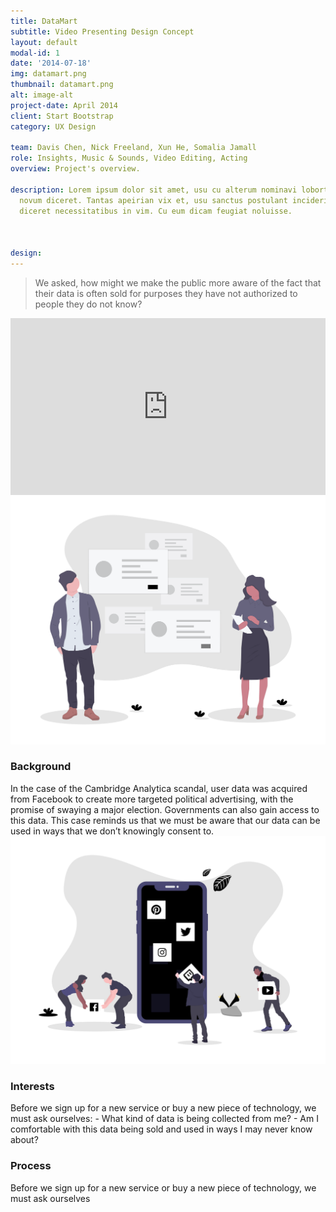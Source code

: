 ```yaml
---
title: DataMart
subtitle: Video Presenting Design Concept
layout: default
modal-id: 1
date: '2014-07-18'
img: datamart.png
thumbnail: datamart.png
alt: image-alt
project-date: April 2014
client: Start Bootstrap
category: UX Design

team: Davis Chen, Nick Freeland, Xun He, Somalia Jamall
role: Insights, Music & Sounds, Video Editing, Acting
overview: Project's overview.

description: Lorem ipsum dolor sit amet, usu cu alterum nominavi lobortis. At duo
  novum diceret. Tantas apeirian vix et, usu sanctus postulant inciderint ut, populo
  diceret necessitatibus in vim. Cu eum dicam feugiat noluisse.



design:
---
```


> We asked, how might we make the public more aware of the fact that their data is often sold for purposes they have not authorized to people they do not know?

<div class="container-fluid">
  <div class="row" style="background-color: black;">
    <div class="col-md-6 ">
      <div style="padding-top: 56.25%; position: relative; overflow: hidden;"><iframe allowfullscreen="" scrolling="no" style="position: absolute; height: 100%; width: 100%; left: 0px; top: 0px;" src="https://onelineplayer.com/player.html?autoplay=false&loop=false&autopause=false&muted=false&url=https%3A%2F%2Fwww.youtube.com%2Fwatch%3Fv%3D1vSejrGjO1U&poster=&time=true&progressBar=true&playButton=true&overlay=true&muteButton=true&fullscreenButton=true&style=light&logo=true&quality=720p" frameborder="0"></iframe></div>
    </div>
  </div>
            <div class="row text-left">
                <div class="col-md-2"></div>
                <div class="col-md-4">
                    <span>
                      <img class="img-responsive center-block" src="img/portfolio/datamart-background.png" alt="">
                    </span>
                    <h3>Background</h3>
                    In the case of the Cambridge Analytica scandal, user data was acquired from Facebook to create more targeted political advertising, with the promise of swaying a major election. Governments can also gain access to this data. This case reminds us that we must be aware that our data can be used in ways that we don’t knowingly consent to.
                </div>
                <div class="col-md-4">
                    <span>
                      <img class="img-responsive center-block" src="img/portfolio/datamart-social.png" alt="">
                    </span>
                    <h3>Interests</h3>
                    Before we sign up for a new service or buy a new piece of technology, we must ask ourselves:
                    - What kind of data is being collected from me?
                    - Am I comfortable with this data being sold and used in ways I may never know about?
                </div>
                <div class="col-md-2"></div>
            </div>
        </div>


### Process
Before we sign up for a new service or buy a new piece of technology, we must ask ourselves



